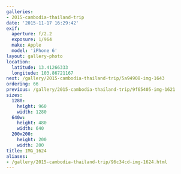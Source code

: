 ```yaml
---
galleries:
- 2015-cambodia-thailand-trip
date: '2015-11-17 16:29:42'
exif:
  aperture: f/2.2
  exposure: 1/964
  make: Apple
  model: 'iPhone 6'
layout: gallery-photo
location:
  latitude: 13.41266333
  longitude: 103.86721167
next: /gallery/2015-cambodia-thailand-trip/5a94908-img-1643
ordering: 66
previous: /gallery/2015-cambodia-thailand-trip/9f65405-img-1621
sizes:
  1280:
    height: 960
    width: 1280
  640w:
    height: 480
    width: 640
  200x200:
    height: 200
    width: 200
title: IMG_1624
aliases:
- /gallery/2015-cambodia-thailand-trip/96c34cd-img-1624.html
---
```

